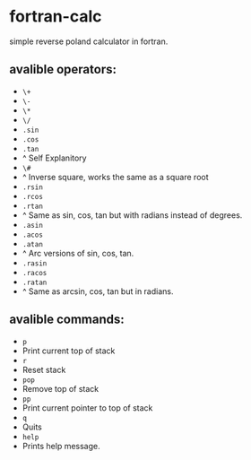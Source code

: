 # fortran-calc
simple reverse poland calculator in fortran.

## avalible operators:
* `\+`
* `\-`
* `\*`
* `\/`
* `.sin`
* `.cos`
* `.tan`
* ^ Self Explanitory
* `\#` 
* ^ Inverse square, works the same as a square root
* `.rsin`
* `.rcos`
* `.rtan`
* ^ Same as sin, cos, tan but with radians instead of degrees.
* `.asin`
* `.acos`
* `.atan`
* ^ Arc versions of sin, cos, tan.
* `.rasin`
* `.racos`
* `.ratan`
* ^ Same as arcsin, cos, tan but in radians.

## avalible commands:
* `p`
* Print current top of stack
* `r`
* Reset stack
* `pop`
* Remove top of stack
* `pp`
* Print current pointer to top of stack
* `q`
* Quits
* `help`
* Prints help message.
